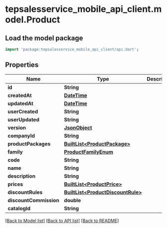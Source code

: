 # tepsalesservice_mobile_api_client.model.Product

## Load the model package
```dart
import 'package:tepsalesservice_mobile_api_client/api.dart';
```

## Properties
Name | Type | Description | Notes
------------ | ------------- | ------------- | -------------
**id** | **String** |  | [optional] 
**createdAt** | [**DateTime**](DateTime.md) |  | [optional] 
**updatedAt** | [**DateTime**](DateTime.md) |  | [optional] 
**userCreated** | **String** |  | [optional] 
**userUpdated** | **String** |  | [optional] 
**version** | [**JsonObject**](.md) |  | [optional] 
**companyId** | **String** |  | [optional] 
**productPackages** | [**BuiltList&lt;ProductPackage&gt;**](ProductPackage.md) |  | [optional] 
**family** | [**ProductFamilyEnum**](ProductFamilyEnum.md) |  | [optional] 
**code** | **String** |  | [optional] 
**name** | **String** |  | [optional] 
**description** | **String** |  | [optional] 
**prices** | [**BuiltList&lt;ProductPrice&gt;**](ProductPrice.md) |  | [optional] 
**discountRules** | [**BuiltList&lt;ProductDiscountRule&gt;**](ProductDiscountRule.md) |  | [optional] 
**discountCommission** | **double** |  | [optional] 
**catalogId** | **String** |  | [optional] 

[[Back to Model list]](../README.md#documentation-for-models) [[Back to API list]](../README.md#documentation-for-api-endpoints) [[Back to README]](../README.md)


